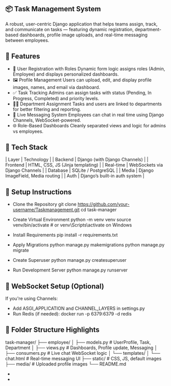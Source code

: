 📦 Task Management System
---------------------------
A robust, user-centric Django application that helps teams assign, track, and communicate on tasks — featuring dynamic registration, department-based dashboards, profile image uploads, and real-time messaging between employees.

🚀 Features
-------------
- 🔐 User Registration with Roles
Dynamic form logic assigns roles (Admin, Employee) and displays personalized dashboards.
- 🖼️ Profile Management
Users can upload, edit, and display profile images, names, and email via dashboard.
- ✅ Task Tracking
Admins can assign tasks with status (Pending, In Progress, Completed) and priority levels.
- 🧑‍💼 Department Assignment
Tasks and users are linked to departments for better filtering and reporting.
- 💬 Live Messaging System
Employees can chat in real time using Django Channels, WebSocket-powered.
- 🌐 Role-Based Dashboards
Cleanly separated views and logic for admins vs employees.

🧱 Tech Stack
---------------
| Layer | Technology | 
| Backend | Django (with Django Channels) | 
| Frontend | HTML, CSS, JS (Jinja templating) | 
| Real-time | WebSockets via Django Channels | 
| Database | SQLite / PostgreSQL | 
| Media | Django ImageField, Media routing | 
| Auth | Django’s built-in auth system | 

📁 Setup Instructions
-----------------------
- Clone the Repository
git clone https://github.com/your-username/Taskmanagement.git
cd task-manager

- Create Virtual Environment
python -m venv venv
source venv/bin/activate  # or venv\Scripts\activate on Windows

- Install Requirements
pip install -r requirements.txt

- Apply Migrations
python manage.py makemigrations
python manage.py migrate

- Create Superuser
python manage.py createsuperuser

- Run Development Server
python manage.py runserver


🔄 WebSocket Setup (Optional)
--------------------------------
If you're using Channels:
- Add ASGI_APPLICATION and CHANNEL_LAYERS in settings.py
- Run Redis (if needed):
docker run -p 6379:6379 -d redis


📂 Folder Structure Highlights
--------------------------------
task-manager/
├── employee/
│   ├── models.py      # UserProfile, Task, Department
│   ├── views.py       # Dashboards, Profile update, Messaging
│   ├── consumers.py   # Live chat WebSocket logic
│   └── templates/
│       └── chat.html  # Real-time messaging UI
├── static/            # CSS, JS, default images
├── media/             # Uploaded profile images
└── README.md









- 



- 
 







